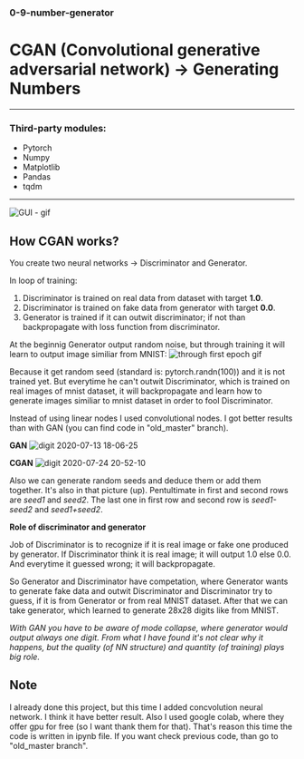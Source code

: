 ### 0-9-number-generator

# **CGAN (Convolutional generative adversarial network) -> Generating Numbers**
----------------------------
### **Third-party modules:**
- Pytorch
- Numpy
- Matplotlib
- Pandas
- tqdm
----------------------------
![GUI - gif](https://user-images.githubusercontent.com/57571014/88452952-2b31f580-ce63-11ea-8991-0527e451bab6.gif)

## **How CGAN works?**

You create two neural networks -> Discriminator and Generator. 

In loop of training:
1. Discriminator is trained on real data from dataset with target **1.0**.
2. Discriminator is trained on fake data from generator with target **0.0**.
3. Generator is trained if it can outwit discriminator; if not than backpropagate with loss function from discriminator.

At the beginnig Generator output random noise, but through training it will learn to output image similiar from MNIST:
![through first epoch gif](https://user-images.githubusercontent.com/57571014/88433211-f049a680-cdfd-11ea-8ffa-7ba9d0fd2222.gif)

Because it get random seed (standard is: pytorch.randn(100)) and it is not trained yet. But everytime he can't outwit Discriminator, which is trained on real images of mnist dataset, it will backpropagate and learn how to generate images similiar to mnist dataset in order to fool Discriminator.

Instead of using linear nodes I used convolutional nodes. I got better results than with GAN (you can find code in "old_master" branch).

**GAN**
![digit 2020-07-13 18-06-25](https://user-images.githubusercontent.com/57571014/87326958-ba6e0d80-c533-11ea-9889-a7cceaf5126d.png)

**CGAN**
![digit 2020-07-24 20-52-10](https://user-images.githubusercontent.com/57571014/88428580-73b2ca00-cdf5-11ea-9ce9-0b40ede98ac0.png)

Also we can generate random seeds and deduce them or add them together. It's also in that picture (up). Pentultimate in first and second rows are *seed1* and *seed2*. The last one in first row and second row is *seed1-seed2* and *seed1+seed2*.

**Role of discriminator and generator**

Job of Discriminator is to recognize if it is real image or fake one produced by generator. If Discriminator think it is real image; it will output 1.0 else 0.0. And everytime it guessed wrong; it will backpropagate.

So Generator and Discriminator have competation, where Generator wants to generate fake data and outwit Discriminator and Discriminator try to guess, if it is from Generator or from real MNIST dataset. After that we can take generator, which learned to generate 28x28 digits like from MNIST.

*With GAN you have to be aware of mode collapse, where generator would output always one digit. From what I have found it's not clear why it happens, but the quality (of NN structure) and quantity (of training) plays big role.*


## **Note**
I already done this project, but this time I added concvolution neural network. I think it have better result. Also I used google colab, where they offer gpu for free (so I want thank them for that). That's reason this time the code is written in ipynb file. If you want check previous code, than go to "old_master branch".
